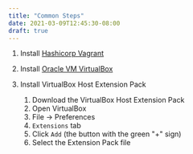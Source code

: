 ```yaml
---
title: "Common Steps"
date: 2021-03-09T12:45:30-08:00
draft: true
---
```


1. Install [Hashicorp Vagrant](https://www.vagrantup.com/downloads)
2. Install [Oracle VM VirtualBox](https://www.virtualbox.org/wiki/Downloads)
3. Install VirtualBox Host Extension Pack

    1. Download the VirtualBox Host Extension Pack
    2. Open VirtualBox
    3. File -> Preferences
    4. `Extensions` tab
    5. Click `Add` (the button with the green "+" sign)
    6. Select the Extension Pack file
